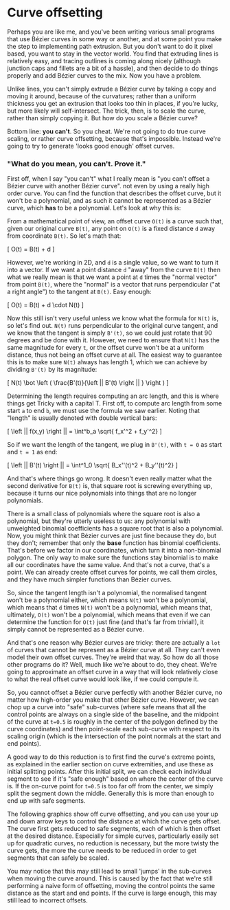 # Curve offsetting

Perhaps you are like me, and you've been writing various small programs that use Bézier curves in some way or another, and at some point you make the step to implementing path extrusion. But you don't want to do it pixel based, you want to stay in the vector world. You find that extruding lines is relatively easy, and tracing outlines is coming along nicely (although junction caps and fillets are a bit of a hassle), and then decide to do things properly and add Bézier curves to the mix. Now you have a problem.

Unlike lines, you can't simply extrude a Bézier curve by taking a copy and moving it around, because of the curvatures; rather than a uniform thickness you get an extrusion that looks too thin in places, if you're lucky, but more likely will self-intersect. The trick, then, is to scale the curve, rather than simply copying it. But how do you scale a Bézier curve?

Bottom line: **you can't**. So you cheat. We're not going to do true curve scaling, or rather curve offsetting, because that's impossible. Instead we're going to try to generate 'looks good enough' offset curves.

<div className="note">

### "What do you mean, you can't. Prove it."

First off, when I say "you can't" what I really mean is "you can't offset a Bézier curve with another Bézier curve". not even by using a really high order curve. You can find the function that describes the offset curve, but it won't be a polynomial, and as such it cannot be represented as a Bézier curve, which **has** to be a polynomial. Let's look at why this is:

From a mathematical point of view, an offset curve `O(t)` is a curve such that, given our original curve `B(t)`, any point on `O(t)` is a fixed distance `d` away from coordinate `B(t)`. So let's math that:

\[
  O(t) = B(t) + d
\]

However, we're working in 2D, and `d` is a single value, so we want to turn it into a vector. If we want a point distance `d` "away" from the curve `B(t)` then what we really mean is that we want a point at `d` times the "normal vector" from point `B(t)`, where the "normal" is a vector that runs perpendicular ("at a right angle") to the tangent at `B(t)`. Easy enough:

\[
  O(t) = B(t) + d \cdot N(t)
\]

Now this still isn't very useful unless we know what the formula for `N(t)` is, so let's find out. `N(t)` runs perpendicular to the original curve tangent, and we know that the tangent is simply `B'(t)`, so we could just rotate that 90 degrees and be done with it. However, we need to ensure that `N(t)` has the same magnitude for every `t`, or the offset curve won't be at a uniform distance, thus not being an offset curve at all. The easiest way to guarantee this is to make sure `N(t)` always has length 1, which we can achieve by dividing `B'(t)` by its magnitude:

\[
  N(t) \bot \left ( \frac{B'(t)}{\left || B'(t) \right || } \right )
\]

Determining the length requires computing an arc length, and this is where things get Tricky with a capital T. First off, to compute arc length from some start `a` to end `b`, we must use the formula we saw earlier. Noting that "length" is usually denoted with double vertical bars:

\[
  \left || f(x,y) \right || = \int^b_a \sqrt{ f_x'^2 + f_y'^2}
\]

So if we want the length of the tangent, we plug in `B'(t)`, with `t = 0` as start and
`t = 1` as end:

\[
  \left || B'(t) \right || = \int^1_0 \sqrt{ B_x''(t)^2 + B_y''(t)^2}
\]

And that's where things go wrong. It doesn't even really matter what the second derivative for `B(t)` is, that square root is screwing everything up, because it turns our nice polynomials into things that are no longer polynomials.

There is a small class of polynomials where the square root is also a polynomial, but they're utterly useless to us: any polynomial with unweighted binomial coefficients has a square root that is also a polynomial. Now, you might think that Bézier curves are just fine because they do, but they don't; remember that only the **base** function has binomial coefficients. That's before we factor in our coordinates, which turn it into a non-binomial polygon. The only way to make sure the functions stay binomial is to make all our coordinates have the same value. And that's not a curve, that's a point. We can already create offset curves for points, we call them circles, and they have much simpler functions than Bézier curves.

So, since the tangent length isn't a polynomial, the normalised tangent won't be a polynomial either, which means `N(t)` won't be a polynomial, which means that `d` times `N(t)` won't be a polynomial, which means that, ultimately, `O(t)` won't be a polynomial, which means that even if we can determine the function for `O(t)` just fine (and that's far from trivial!), it simply cannot be represented as a Bézier curve.

And that's one reason why Bézier curves are tricky: there are actually a `lot` of curves that cannot be represent as a Bézier curve at all. They can't even model their own offset curves. They're weird that way. So how do all those other programs do it? Well, much like we're about to do, they cheat. We're going to approximate an offset curve in a way that will look relatively close to what the real offset curve would look like, if we could compute it.

</div>

So, you cannot offset a Bézier curve perfectly with another Bézier curve, no matter how high-order you make that other Bézier curve. However, we can chop up a curve into "safe" sub-curves (where safe means that all the control points are always on a single side of the baseline, and the midpoint of the curve at `t=0.5` is roughly in the center of the polygon defined by the curve coordinates) and then point-scale each sub-curve with respect to its scaling origin (which is the intersection of the point normals at the start and end points).

A good way to do this reduction is to first find the curve's extreme points, as explained in the earlier section on curve extremities, and use these as initial splitting points. After this initial split, we can check each individual segment to see if it's "safe enough" based on where the center of the curve is. If the on-curve point for `t=0.5` is too far off from the center, we simply split the segment down the middle. Generally this is more than enough to end up with safe segments.

The following graphics show off curve offsetting, and you can use your up and down arrow keys to control the distance at which the curve gets offset. The curve first gets reduced to safe segments, each of which is then offset at the desired distance. Especially for simple curves, particularly easily set up for quadratic curves, no reduction is necessary, but the more twisty the curve gets, the more the curve needs to be reduced in order to get segments that can safely be scaled.

<Graphic title="Offsetting a quadratic Bézier curve" setup={this.setupQuadratic} draw={this.draw} onKeyDown={this.props.onKeyDown} />
<Graphic title="Offsetting a cubic Bézier curve" setup={this.setupCubic} draw={this.draw} onKeyDown={this.props.onKeyDown} />

You may notice that this may still lead to small 'jumps' in the sub-curves when moving the curve around. This is caused by the fact that we're still performing a naive form of offsetting, moving the control points the same distance as the start and end points. If the curve is large enough, this may still lead to incorrect offsets.
